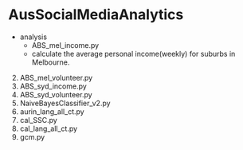 # AusSocialMediaAnalytics
- analysis
  - ABS_mel_income.py
   - calculate the average personal income(weekly) for suburbs in Melbourne.
2. ABS_mel_volunteer.py
3. ABS_syd_income.py
4. ABS_syd_volunteer.py
5. NaiveBayesClassifier_v2.py
6. aurin_lang_all_ct.py
7. cal_SSC.py
8. cal_lang_all_ct.py
9. gcm.py
